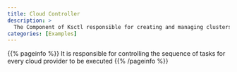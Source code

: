 ```yaml
---
title: Cloud Controller
description: >
  The Component of Ksctl responsible for creating and managing clusters for different Cloud platforms.
categories: [Examples]
---
```


{{% pageinfo %}}
It is responsible for controlling the sequence of tasks for every cloud provider to be executed
{{% /pageinfo %}}
